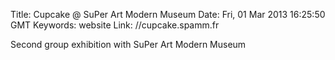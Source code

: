 Title: Cupcake @ SuPer Art Modern Museum
Date: Fri, 01 Mar 2013 16:25:50 GMT
Keywords: website
Link: //cupcake.spamm.fr

Second group exhibition with SuPer Art Modern Museum
